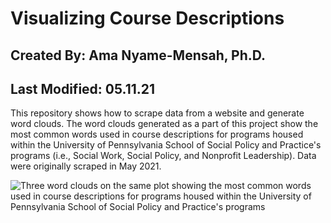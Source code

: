 # Visualizing Course Descriptions
## Created By: Ama Nyame-Mensah, Ph.D.
## Last Modified: 05.11.21
This repository shows how to scrape data from a website and generate word clouds. The word clouds generated as a part of this project show the most common words used in course descriptions for programs housed within the University of Pennsylvania School of Social Policy and Practice's programs (i.e., Social Work, Social Policy, and Nonprofit Leadership). Data were originally scraped in May 2021.

![Three word clouds on the same plot showing the most common words used in course descriptions for programs housed within the University of Pennsylvania School of Social Policy and Practice's programs](https://github.com/ama721/sp2-courses/blob/main/SP2%20Course%20Descriptions2.png?raw=true "The most common words used in Social Work, Social Policy, and Nonprofit Leadership Courses at the University of Pennsylvania")